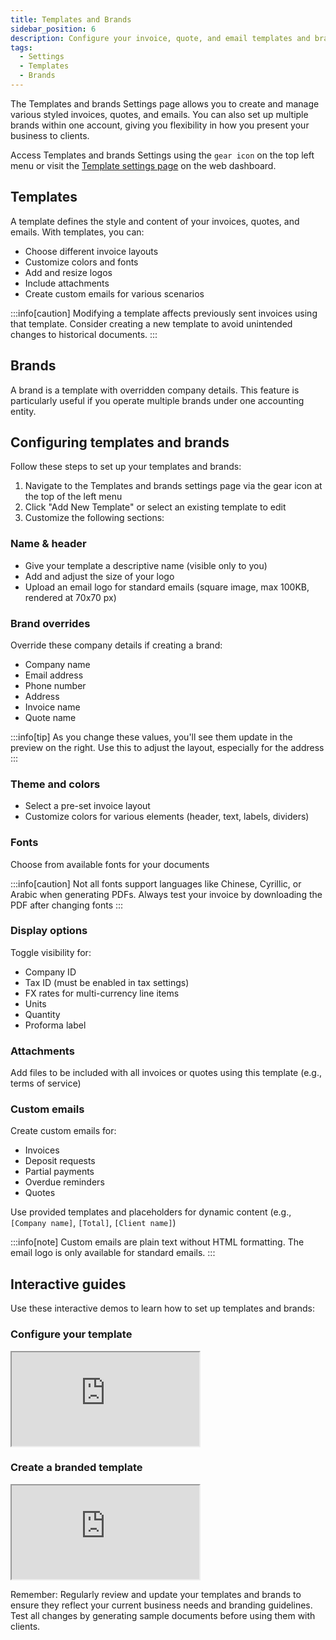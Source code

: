 ```yaml
---
title: Templates and Brands
sidebar_position: 6
description: Configure your invoice, quote, and email templates and brands
tags:
  - Settings
  - Templates
  - Brands
---
```


The Templates and brands Settings page allows you to create and manage various styled invoices, quotes, and emails. You can also set up multiple brands within one account, giving you flexibility in how you present your business to clients.

Access Templates and brands Settings using the `gear icon` on the top left menu or visit the [Template settings page](https://sandbox.fiskl.ca/templates) on the web dashboard.

## Templates

A template defines the style and content of your invoices, quotes, and emails. With templates, you can:

- Choose different invoice layouts
- Customize colors and fonts
- Add and resize logos
- Include attachments
- Create custom emails for various scenarios

:::info[caution]
Modifying a template affects previously sent invoices using that template. Consider creating a new template to avoid unintended changes to historical documents.
:::

## Brands

A brand is a template with overridden company details. This feature is particularly useful if you operate multiple brands under one accounting entity.

## Configuring templates and brands

Follow these steps to set up your templates and brands:

1. Navigate to the Templates and brands settings page via the gear icon at the top of the left menu
2. Click "Add New Template" or select an existing template to edit
3. Customize the following sections:

### Name & header
- Give your template a descriptive name (visible only to you)
- Add and adjust the size of your logo
- Upload an email logo for standard emails (square image, max 100KB, rendered at 70x70 px)

### Brand overrides
Override these company details if creating a brand:
- Company name
- Email address
- Phone number
- Address
- Invoice name
- Quote name

:::info[tip]
As you change these values, you'll see them update in the preview on the right. Use this to adjust the layout, especially for the address
:::

### Theme and colors
- Select a pre-set invoice layout
- Customize colors for various elements (header, text, labels, dividers)

### Fonts
Choose from available fonts for your documents

:::info[caution]
Not all fonts support languages like Chinese, Cyrillic, or Arabic when generating PDFs. Always test your invoice by downloading the PDF after changing fonts
:::

### Display options
Toggle visibility for:
- Company ID
- Tax ID (must be enabled in tax settings)
- FX rates for multi-currency line items
- Units
- Quantity
- Proforma label

### Attachments
Add files to be included with all invoices or quotes using this template (e.g., terms of service)

### Custom emails
Create custom emails for:
- Invoices
- Deposit requests
- Partial payments
- Overdue reminders
- Quotes

Use provided templates and placeholders for dynamic content (e.g., `[Company name]`, `[Total]`, `[Client name]`)

:::info[note]
Custom emails are plain text without HTML formatting. The email logo is only available for standard emails.
:::

## Interactive guides

Use these interactive demos to learn how to set up templates and brands:

### Configure your template
<div style={{ position: 'relative', paddingBottom: '56.25%', height: 0, width: '100%' }}>
  <iframe
    style={{ position: 'absolute', top: 0, left: 0, width: '100%', height: '100%', border: 0 }}
    src="https://demo.fiskl.com/e/clz9jx3mf0030l30d73gjxbhl/tour"
    allowFullScreen
    webkitallowfullscreen="true"
    mozallowfullscreen="true"
    allowtransparency="true"
  ></iframe>
</div>

### Create a branded template
<div style={{ position: 'relative', paddingBottom: '56.25%', height: 0, width: '100%' }}>
  <iframe
    style={{ position: 'absolute', top: 0, left: 0, width: '100%', height: '100%', border: 0 }}
    src="https://demo.fiskl.com/share/clzazu9qj0007ie0c8f76kk8r/tour"
    allowFullScreen
    webkitallowfullscreen="true"
    mozallowfullscreen="true"
    allowtransparency="true"
  ></iframe>
</div>

Remember: Regularly review and update your templates and brands to ensure they reflect your current business needs and branding guidelines. Test all changes by generating sample documents before using them with clients.
